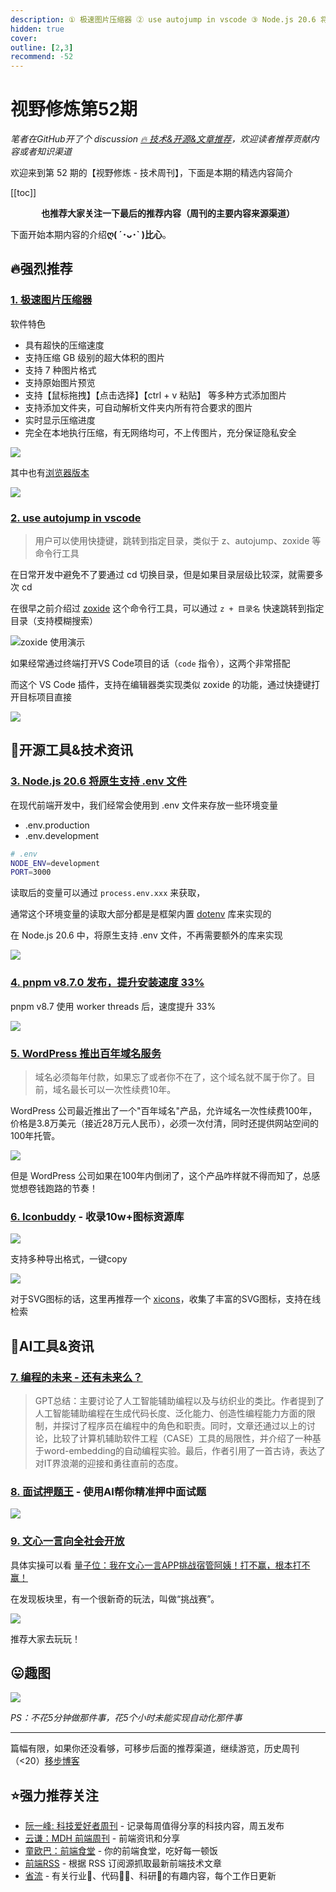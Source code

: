 ```yaml
---
description: ① 极速图片压缩器 ② use autojump in vscode ③ Node.js 20.6 将原生支持 .env 文件 ④ pnpm v8.7.0 发布，提升安装速度 33% ⑤ WordPress 推出百年域名服务 ⑥ Iconbuddy - 收录10w+图标资源库 ⑦ 编程的未来 - 还有未来么？ ⑧ 面试押题王 - 使用AI帮你精准押中面试题 ⑨ 文心一言向全社会开放
hidden: true
cover: 
outline: [2,3]
recommend: -52
---
```


# 视野修炼第52期
*笔者在GitHub开了个 discussion [🔥 技术&开源&文章推荐](https://github.com/ATQQ/sugar-blog/discussions/123)，欢迎读者推荐贡献内容或者知识渠道*

欢迎来到第 52 期的【视野修炼 - 技术周刊】，下面是本期的精选内容简介

[[toc]]

<center>

**​也推荐大家关注一下最后的推荐内容（周刊的主要内容来源渠道）**
</center>

下面开始本期内容的介绍**ღ( ´･ᴗ･` )比心**。
## 🔥强烈推荐
### [1. 极速图片压缩器](https://github.com/Dreamer365/topspeed-image-compressor)
软件特色
* 具有超快的压缩速度
* 支持压缩 GB 级别的超大体积的图片
* 支持 7 种图片格式
* 支持原始图片预览
* 支持【鼠标拖拽】【点击选择】【ctrl + v 粘贴】 等多种方式添加图片
* 支持添加文件夹，可自动解析文件夹内所有符合要求的图片
* 实时显示压缩进度
* 完全在本地执行压缩，有无网络均可，不上传图片，充分保证隐私安全

![](https://img.cdn.sugarat.top/mdImg/MTY5MzY0NTMzMDA0NA==693645330044)

其中也有[浏览器版本](https://www.ticompressor.com/online/)

![](https://img.cdn.sugarat.top/mdImg/MTY5MzY0NTYxMTUwNA==693645611504)

### [2. use autojump in vscode](https://marketplace.visualstudio.com/items?itemName=webxmsj.autojump)
>用户可以使用快捷键，跳转到指定目录，类似于 z、autojump、zoxide 等命令行工具

在日常开发中避免不了要通过 cd 切换目录，但是如果目录层级比较深，就需要多次 cd

在很早之前介绍过 [zoxide](https://github.com/ajeetdsouza/zoxide) 这个命令行工具，可以通过 `z + 目录名` 快速跳转到指定目录（支持模糊搜索）

![zoxide 使用演示](https://img.cdn.sugarat.top/mdImg/MTY3NTM0OTc0NTA4Ng==675349745086)

如果经常通过终端打开VS Code项目的话（`code` 指令），这两个非常搭配

而这个 VS Code 插件，支持在编辑器类实现类似 zoxide 的功能，通过快捷键打开目标项目直接

![](https://img.cdn.sugarat.top/mdImg/MTY5MzY0Njc2NDc0NQ==693646764745)

## 🔧开源工具&技术资讯
### [3. Node.js 20.6 将原生支持 .env 文件](https://mp.weixin.qq.com/s/T7Wumtw2YGuJcePPjtS8pA)

在现代前端开发中，我们经常会使用到 .env 文件来存放一些环境变量
* .env.production
* .env.development
```sh
# .env
NODE_ENV=development
PORT=3000
```

读取后的变量可以通过 `process.env.xxx` 来获取，

通常这个环境变量的读取大部分都是是框架内置 [dotenv](https://www.npmjs.com/package/dotenv) 库来实现的

在 Node.js 20.6 中，将原生支持 .env 文件，不再需要额外的库来实现

![](https://img.cdn.sugarat.top/mdImg/MTY5MzYyMzQ1NTAxNQ==693623455015)

### [4. pnpm v8.7.0 发布，提升安装速度 33%](https://www.oschina.net/news/256013/pnpm-8-7-released)

pnpm v8.7 使用 worker threads 后，速度提升 33%

![](https://img.cdn.sugarat.top/mdImg/MTY5MzY0MjcyMjcyOA==693642722728)

### [5. WordPress 推出百年域名服务](https://www.techspot.com/news/99956-wordpress-now-offers-100-year-domain-hosting-plan.html)
>域名必须每年付款，如果忘了或者你不在了，这个域名就不属于你了。目前，域名最长可以一次性续费10年。

WordPress 公司最近推出了一个"百年域名"产品，允许域名一次性续费100年，价格是3.8万美元（接近28万元人民币），必须一次付清，同时还提供网站空间的100年托管。

![](https://img.cdn.sugarat.top/mdImg/MTY5MzY0MzE5MTkxOA==693643191918)

但是 WordPress 公司如果在100年内倒闭了，这个产品咋样就不得而知了，总感觉想卷钱跑路的节奏！

### [6. Iconbuddy](https://iconbuddy.app/) - 收录10w+图标资源库

![](https://img.cdn.sugarat.top/mdImg/MTY5MzY0NzExNDczOA==693647114738)

支持多种导出格式，一键copy

![](https://img.cdn.sugarat.top/mdImg/MTY5MzY0NzIzMTE0Ng==693647231146)

对于SVG图标的话，这里再推荐一个 [xicons](https://www.xicons.org/#/zh-CN)，收集了丰富的SVG图标，支持在线检索

## 🤖AI工具&资讯
### [7. 编程的未来 - 还有未来么？](https://blog.csdn.net/SoftwareTeacher/article/details/131019345)
>GPT总结：主要讨论了人工智能辅助编程以及与纺织业的类比。作者提到了人工智能辅助编程在生成代码长度、泛化能力、创造性编程能力方面的限制，并探讨了程序员在编程中的角色和职责。同时，文章还通过以上的讨论，比较了计算机辅助软件工程（CASE）工具的局限性，并介绍了一种基于word-embedding的自动编程实验。最后，作者引用了一首古诗，表达了对IT界浪潮的迎接和勇往直前的态度。

### [8. 面试押题王](https://yatiwang.chat/) - 使用AI帮你精准押中面试题

![](https://img.cdn.sugarat.top/mdImg/MTY5MzY0ODk2MDMwMg==693648960302)

### [9. 文心一言向全社会开放](https://mp.weixin.qq.com/s/itPpmH3UbmKz3_WTW_G0Ng)

具体实操可以看 [量子位：我在文心一言APP挑战宿管阿姨！打不赢，根本打不赢！](https://mp.weixin.qq.com/s/OVY30z8f21xWPV2pyxLrLw)

在发现板块里，有一个很新奇的玩法，叫做“挑战赛”。

![](https://img.cdn.sugarat.top/mdImg/MTY5MzY1MTYyNTc5Mg==693651625792)

推荐大家去玩玩！

## 😛趣图

![](https://img.cdn.sugarat.top/mdImg/MTY5MzY0Nzk4MTg3Nw==693647981877)

*PS：不花5分钟做那件事，花5个小时未能实现自动化那件事*

---

篇幅有限，如果你还没看够，可移步后面的推荐渠道，继续游览，历史周刊（<20）[移步博客](https://sugarat.top/weekly/index.html)

## ⭐️强力推荐关注
* [阮一峰: 科技爱好者周刊](https://www.ruanyifeng.com/blog/archives.html) - 记录每周值得分享的科技内容，周五发布
* [云谦：MDH 前端周刊](https://www.yuque.com/chencheng/mdh-weekly) - 前端资讯和分享
* [童欧巴：前端食堂](https://github.com/Geekhyt/weekly) - 你的前端食堂，吃好每一顿饭
* [前端RSS](https://fed.chanceyu.com/) - 根据 RSS 订阅源抓取最新前端技术文章
* [省流](https://shengliu.tech/) - 有关行业📱、代码👨‍💻、科研🔬的有趣内容，每个工作日更新
